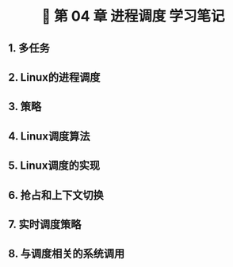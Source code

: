 <h1 align="center">📔 第 04 章 进程调度 学习笔记</h1>


## 1. 多任务




## 2. Linux的进程调度




## 3. 策略



## 4. Linux调度算法




## 5. Linux调度的实现




## 6. 抢占和上下文切换




## 7. 实时调度策略



## 8. 与调度相关的系统调用




